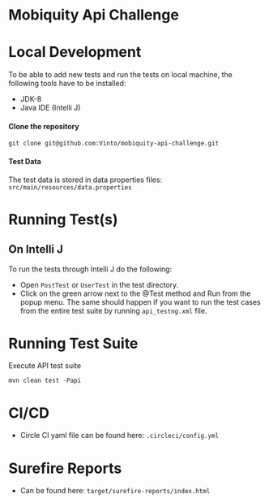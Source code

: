 # Mobiquity Api Challenge

# Local Development
To be able to add new tests and run the tests on local machine, the following tools have to be installed:
* JDK-8
* Java IDE (Intelli J)

#### Clone the repository
```
git clone git@github.com:Vinto/mobiquity-api-challenge.git
```

#### Test Data
The test data is stored in data properties files: `src/main/resources/data.properties`

# Running Test(s)

## On Intelli J
To run the tests through Intelli J do the following:
* Open `PostTest` or `UserTest` in the test directory.
* Click on the green arrow next to the @Test method and Run from the popup menu. The same should happen if you want to run the test cases from the entire test suite by running `api_testng.xml` file.

# Running Test Suite
Execute API test suite

```
mvn clean test -Papi
```

# CI/CD
* Circle CI yaml file can be found here: `.circleci/config.yml`

# Surefire Reports 
* Can be found here: `target/surefire-reports/index.html`